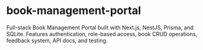 # book-management-portal

Full-stack Book Management Portal built with Next.js, NestJS, Prisma, and SQLite. Features authentication, role-based access, book CRUD operations, feedback system, API docs, and testing.
